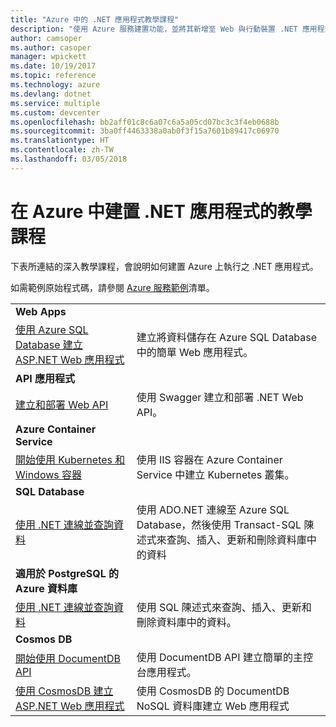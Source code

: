 ```yaml
---
title: "Azure 中的 .NET 應用程式教學課程"
description: "使用 Azure 服務建置功能，並將其新增至 Web 與行動裝置 .NET 應用程式的教學課程。"
author: camsoper
ms.author: casoper
manager: wpickett
ms.date: 10/19/2017
ms.topic: reference
ms.technology: azure
ms.devlang: dotnet
ms.service: multiple
ms.custom: devcenter
ms.openlocfilehash: bb2aff01c8c6a07c6a5a05cd07bc3c3f4eb0688b
ms.sourcegitcommit: 3ba0ff4463338a0ab0f3f15a7601b89417c06970
ms.translationtype: HT
ms.contentlocale: zh-TW
ms.lasthandoff: 03/05/2018
---
```

# <a name="tutorials-for-building-net-apps-in-azure"></a>在 Azure 中建置 .NET 應用程式的教學課程

下表所連結的深入教學課程，會說明如何建置 Azure 上執行之 .NET 應用程式。

如需範例原始程式碼，請參閱 [Azure 服務範例](https://azure.microsoft.com/resources/samples/?platform=dotnet)清單。

| | |
|---|---|
| **Web Apps**||
| [使用 Azure SQL Database 建立 ASP.NET Web 應用程式][1] | 建立將資料儲存在 Azure SQL Database 中的簡單 Web 應用程式。 | 
| **API 應用程式**||
| [建立和部署 Web API][3] | 使用 Swagger 建立和部署 .NET Web API。 | 
| **Azure Container Service** ||
| [開始使用 Kubernetes 和 Windows 容器][4] | 使用 IIS 容器在 Azure Container Service 中建立 Kubernetes 叢集。
| **SQL Database** ||
| [使用 .NET 連線並查詢資料][5] | 使用 ADO.NET 連線至 Azure SQL Database，然後使用 Transact-SQL 陳述式來查詢、插入、更新和刪除資料庫中的資料 | 
| **適用於 PostgreSQL 的 Azure 資料庫** ||
| [使用 .NET 連線並查詢資料][6] | 使用 SQL 陳述式來查詢、插入、更新和刪除資料庫中的資料。 | 
| **Cosmos DB** ||
| [開始使用 DocumentDB API][7] | 使用 DocumentDB API 建立簡單的主控台應用程式。 | 
| [使用 CosmosDB 建立 ASP.NET Web 應用程式][8] | 使用 CosmosDB 的 DocumentDB NoSQL 資料庫建立 Web 應用程式 | 

[1]: /azure/app-service-web/app-service-web-tutorial-dotnet-sqldatabase
[2]: /azure/documentdb/documentdb-dotnet-application
[3]: /azure/app-service-api/app-service-api-dotnet-get-started
[4]: /azure/container-service/container-service-kubernetes-windows-walkthrough
[5]: /azure/sql-database/sql-database-connect-query-dotnet
[6]: /azure/postgresql/connect-csharp
[7]: /azure/cosmos-db/documentdb-dotnetcore-get-started
[8]: /azure/cosmos-db/documentdb-dotnet-application
